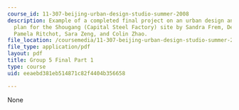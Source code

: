 ```yaml
---
course_id: 11-307-beijing-urban-design-studio-summer-2008
description: Example of a completed final project on an urban design and development
  plan for the Shougang (Capital Steel Factory) site by Sandra Frem, Deborah Morris,
  Pamela Ritchot, Sara Zeng, and Colin Zhao.
file_location: /coursemedia/11-307-beijing-urban-design-studio-summer-2008/eeaebd381eb514871c82f4404b356658_group5_final_1.pdf
file_type: application/pdf
layout: pdf
title: Group 5 Final Part 1
type: course
uid: eeaebd381eb514871c82f4404b356658

---
```

None
